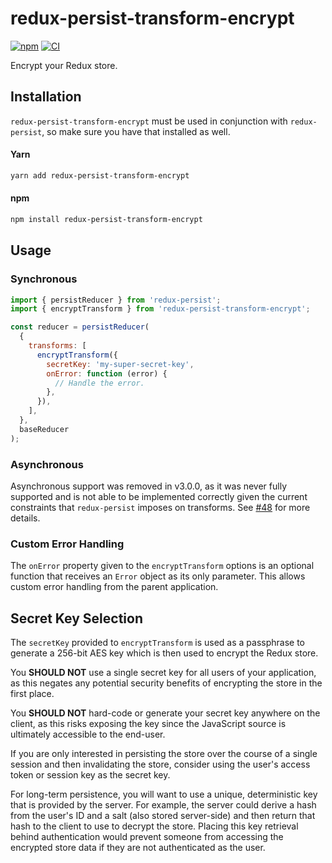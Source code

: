 # redux-persist-transform-encrypt

[![npm](https://img.shields.io/npm/v/redux-persist-transform-encrypt.svg?maxAge=3600)](https://www.npmjs.com/package/redux-persist-transform-encrypt)
[![CI](https://github.com/maxdeviant/redux-persist-transform-encrypt/actions/workflows/ci.yml/badge.svg?branch=main)](https://github.com/maxdeviant/redux-persist-transform-encrypt/actions/workflows/ci.yml)

Encrypt your Redux store.

## Installation

`redux-persist-transform-encrypt` must be used in conjunction with `redux-persist`, so make sure you have that installed as well.

#### Yarn

```sh
yarn add redux-persist-transform-encrypt
```

#### npm

```sh
npm install redux-persist-transform-encrypt
```

## Usage

### Synchronous

```js
import { persistReducer } from 'redux-persist';
import { encryptTransform } from 'redux-persist-transform-encrypt';

const reducer = persistReducer(
  {
    transforms: [
      encryptTransform({
        secretKey: 'my-super-secret-key',
        onError: function (error) {
          // Handle the error.
        },
      }),
    ],
  },
  baseReducer
);
```

### Asynchronous

Asynchronous support was removed in v3.0.0, as it was never fully supported and is not able to be implemented correctly given the current constraints that `redux-persist` imposes on transforms. See [#48](https://github.com/maxdeviant/redux-persist-transform-encrypt/issues/48) for more details.

### Custom Error Handling

The `onError` property given to the `encryptTransform` options is an optional
function that receives an `Error` object as its only parameter. This allows
custom error handling from the parent application.

## Secret Key Selection

The `secretKey` provided to `encryptTransform` is used as a passphrase to generate a 256-bit AES key which is then used to encrypt the Redux store.

You **SHOULD NOT** use a single secret key for all users of your application, as this negates any potential security benefits of encrypting the store in the first place.

You **SHOULD NOT** hard-code or generate your secret key anywhere on the client, as this risks exposing the key since the JavaScript source is ultimately accessible to the end-user.

If you are only interested in persisting the store over the course of a single session and then invalidating the store, consider using the user's access token or session key as the secret key.

For long-term persistence, you will want to use a unique, deterministic key that is provided by the server. For example, the server could derive a hash from the user's ID and a salt (also stored server-side) and then return that hash to the client to use to decrypt the store. Placing this key retrieval behind authentication would prevent someone from accessing the encrypted store data if they are not authenticated as the user.
